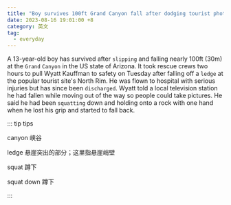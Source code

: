 ```yaml
---
title: "Boy survives 100ft Grand Canyon fall after dodging tourist photo"
date: 2023-08-16 19:01:00 +8
category: 英文
tag:
  - everyday
---
```


A 13-year-old boy has survived after `slipping` and falling nearly 100ft (30m) at the `Grand` `Canyon` in the US state of Arizona. It took rescue crews two hours to pull Wyatt Kauffman to safety on Tuesday after falling off a `ledge` at the popular tourist site's North Rim. He was flown to hospital with serious injuries but has since been `discharged`. Wyatt told a local television station he had fallen while moving out of the way so people could take pictures. He said he had been `squatting` down and holding onto a rock with one hand when he lost his grip and started to fall back.

::: tip tips

canyon 峡谷

ledge 悬崖突出的部分；这里指悬崖峭壁

squat 蹲下

squat down 蹲下

:::
